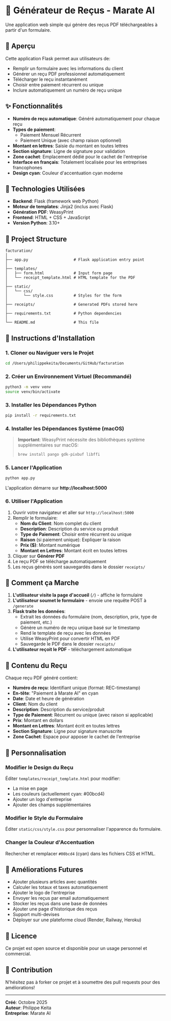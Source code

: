 # 🧾 Générateur de Reçus - Marate AI

Une application web simple qui génère des reçus PDF téléchargeables à partir d'un formulaire.

## 🎯 Aperçu

Cette application Flask permet aux utilisateurs de:
- Remplir un formulaire avec les informations du client
- Générer un reçu PDF professionnel automatiquement
- Télécharger le reçu instantanément
- Choisir entre paiement récurrent ou unique
- Inclure automatiquement un numéro de reçu unique

## ✨ Fonctionnalités

- **Numéro de reçu automatique**: Généré automatiquement pour chaque reçu
- **Types de paiement**: 
  - Paiement Mensuel Récurrent
  - Paiement Unique (avec champ raison optionnel)
- **Montant en lettres**: Saisie du montant en toutes lettres
- **Section signature**: Ligne de signature pour validation
- **Zone cachet**: Emplacement dédié pour le cachet de l'entreprise
- **Interface en français**: Totalement localisée pour les entreprises francophones
- **Design cyan**: Couleur d'accentuation cyan moderne

## 🧱 Technologies Utilisées

- **Backend**: Flask (framework web Python)
- **Moteur de templates**: Jinja2 (inclus avec Flask)
- **Génération PDF**: WeasyPrint
- **Frontend**: HTML + CSS + JavaScript
- **Version Python**: 3.10+

## 📂 Project Structure

```
facturation/
│
├── app.py                    # Flask application entry point
│
├── templates/
│   ├── form.html             # Input form page
│   └── receipt_template.html # HTML template for the PDF
│
├── static/
│   └── css/
│       └── style.css         # Styles for the form
│
├── receipts/                 # Generated PDFs stored here
│
├── requirements.txt          # Python dependencies
│
└── README.md                 # This file
```

## 🚀 Instructions d'Installation

### 1. Cloner ou Naviguer vers le Projet

```bash
cd /Users/philippekeita/Documents/GitHub/facturation
```

### 2. Créer un Environnement Virtuel (Recommandé)

```bash
python3 -m venv venv
source venv/bin/activate
```

### 3. Installer les Dépendances Python

```bash
pip install -r requirements.txt
```

### 4. Installer les Dépendances Système (macOS)

> **Important**: WeasyPrint nécessite des bibliothèques système supplémentaires sur macOS:
> ```bash
> brew install pango gdk-pixbuf libffi
> ```

### 5. Lancer l'Application

```bash
python app.py
```

L'application démarre sur **http://localhost:5000**

### 6. Utiliser l'Application

1. Ouvrir votre navigateur et aller sur `http://localhost:5000`
2. Remplir le formulaire:
   - **Nom du Client**: Nom complet du client
   - **Description**: Description du service ou produit
   - **Type de Paiement**: Choisir entre récurrent ou unique
   - **Raison** (si paiement unique): Expliquer la raison
   - **Prix ($)**: Montant numérique
   - **Montant en Lettres**: Montant écrit en toutes lettres
3. Cliquer sur **Générer PDF**
4. Le reçu PDF se télécharge automatiquement
5. Les reçus générés sont sauvegardés dans le dossier `receipts/`

## 📝 Comment ça Marche

1. **L'utilisateur visite la page d'accueil** (`/`) - affiche le formulaire
2. **L'utilisateur soumet le formulaire** - envoie une requête POST à `/generate`
3. **Flask traite les données**:
   - Extrait les données du formulaire (nom, description, prix, type de paiement, etc.)
   - Génère un numéro de reçu unique basé sur le timestamp
   - Rend le template de reçu avec les données
   - Utilise WeasyPrint pour convertir HTML en PDF
   - Sauvegarde le PDF dans le dossier `receipts/`
4. **L'utilisateur reçoit le PDF** - téléchargement automatique

## 📄 Contenu du Reçu

Chaque reçu PDF généré contient:
- **Numéro de reçu**: Identifiant unique (format: REC-timestamp)
- **En-tête**: "Paiement à Marate AI" en cyan
- **Date**: Date et heure de génération
- **Client**: Nom du client
- **Description**: Description du service/produit
- **Type de Paiement**: Récurrent ou unique (avec raison si applicable)
- **Prix**: Montant en dollars
- **Montant en Lettres**: Montant écrit en toutes lettres
- **Section Signature**: Ligne pour signature manuscrite
- **Zone Cachet**: Espace pour apposer le cachet de l'entreprise

## 🎨 Personnalisation

### Modifier le Design du Reçu

Éditer `templates/receipt_template.html` pour modifier:
- La mise en page
- Les couleurs (actuellement cyan: #00bcd4)
- Ajouter un logo d'entreprise
- Ajouter des champs supplémentaires

### Modifier le Style du Formulaire

Éditer `static/css/style.css` pour personnaliser l'apparence du formulaire.

### Changer la Couleur d'Accentuation

Rechercher et remplacer `#00bcd4` (cyan) dans les fichiers CSS et HTML.

## 🔮 Améliorations Futures

- Ajouter plusieurs articles avec quantités
- Calculer les totaux et taxes automatiquement
- Ajouter le logo de l'entreprise
- Envoyer les reçus par email automatiquement
- Stocker les reçus dans une base de données
- Ajouter une page d'historique des reçus
- Support multi-devises
- Déployer sur une plateforme cloud (Render, Railway, Heroku)

## 📄 Licence

Ce projet est open source et disponible pour un usage personnel et commercial.

## 🤝 Contribution

N'hésitez pas à forker ce projet et à soumettre des pull requests pour des améliorations!

---

**Créé**: Octobre 2025  
**Auteur**: Philippe Keita  
**Entreprise**: Marate AI
